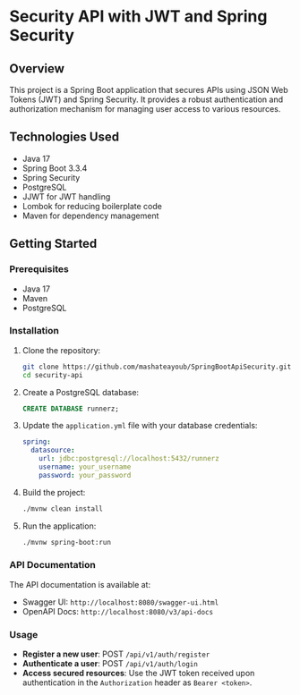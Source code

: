 # Security API with JWT and Spring Security

## Overview

This project is a Spring Boot application that secures APIs using JSON Web Tokens (JWT) and Spring Security. It provides a robust authentication and authorization mechanism for managing user access to various resources.


## Technologies Used

- Java 17
- Spring Boot 3.3.4
- Spring Security
- PostgreSQL
- JJWT for JWT handling
- Lombok for reducing boilerplate code
- Maven for dependency management

## Getting Started

### Prerequisites

- Java 17
- Maven
- PostgreSQL

### Installation

1. Clone the repository:

   ```bash
   git clone https://github.com/mashateayoub/SpringBootApiSecurity.git
   cd security-api
   ```

2. Create a PostgreSQL database:

   ```sql
   CREATE DATABASE runnerz;
   ```

3. Update the `application.yml` file with your database credentials:

   ```yaml
   spring:
     datasource:
       url: jdbc:postgresql://localhost:5432/runnerz
       username: your_username
       password: your_password
   ```

4. Build the project:

   ```bash
   ./mvnw clean install
   ```

5. Run the application:

   ```bash
   ./mvnw spring-boot:run
   ```

### API Documentation

The API documentation is available at:

- Swagger UI: `http://localhost:8080/swagger-ui.html`
- OpenAPI Docs: `http://localhost:8080/v3/api-docs`

### Usage

- **Register a new user**: POST `/api/v1/auth/register`
- **Authenticate a user**: POST `/api/v1/auth/login`
- **Access secured resources**: Use the JWT token received upon authentication in the `Authorization` header as `Bearer <token>`.

